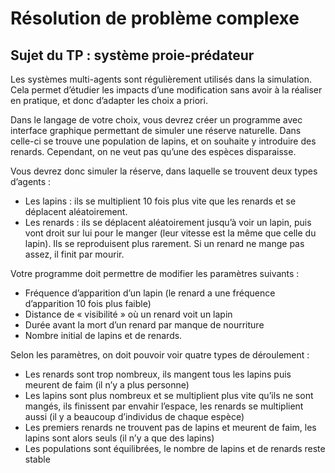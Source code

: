 # Résolution de problème complexe
## Sujet du TP : système proie-prédateur 

Les systèmes multi-agents sont régulièrement utilisés dans la simulation. Cela permet d’étudier les impacts d’une modification sans avoir à la réaliser en pratique, et donc d’adapter les choix a priori. 
 
Dans le langage de votre choix, vous devrez créer un programme avec interface graphique permettant de simuler une réserve naturelle. Dans celle-ci se trouve une population de lapins, et on souhaite y introduire des renards. Cependant, on ne veut pas qu’une des espèces disparaisse. 
 
Vous devrez donc simuler la réserve, dans laquelle se trouvent deux types d’agents : 
* Les lapins : ils se multiplient 10 fois plus vite que les renards et se déplacent aléatoirement.
* Les renards : ils se déplacent aléatoirement jusqu’à voir un lapin, puis vont droit sur lui pour le manger (leur vitesse est la même que celle du lapin). Ils se reproduisent plus rarement. Si un renard ne mange pas assez, il finit par mourir. 
 
Votre programme doit permettre de modifier les paramètres suivants :
* Fréquence d’apparition d’un lapin (le renard a une fréquence d’apparition 10 fois plus faible)
* Distance de « visibilité » où un renard voit un lapin
* Durée avant la mort d’un renard par manque de nourriture
* Nombre initial de lapins et de renards. 
 
Selon les paramètres, on doit pouvoir voir quatre types de déroulement :
* Les renards sont trop nombreux, ils mangent tous les lapins puis meurent de faim (il n’y a plus personne)
* Les lapins sont plus nombreux et se multiplient plus vite qu’ils ne sont mangés, ils finissent par envahir l’espace, les renards se multiplient aussi (il y a beaucoup d’individus de chaque espèce)
* Les premiers renards ne trouvent pas de lapins et meurent de faim, les lapins sont alors seuls (il n’y a que des lapins)
* Les populations sont équilibrées, le nombre de lapins et de renards reste stable 